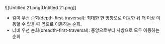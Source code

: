   

![[Untitled 21.png|Untitled 21.png]]

- 깊이 우선 순회(depth-first-traversal): 최대한 한 방향으로 이동한 뒤 더 이상 이동할 수 없을 때 옆으로 이동하는 순회.
- 너비 우선 순회(breadth-first-traversal): 중앙으로부터 사방으로 모두 이동하는 순회